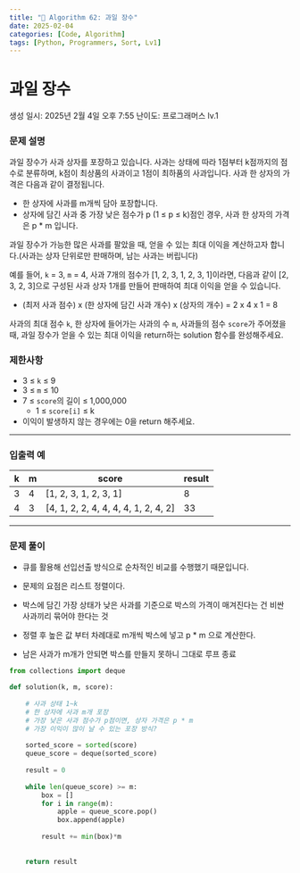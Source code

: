 ```yaml
---
title: "🧠 Algorithm 62: 과일 장수"
date: 2025-02-04
categories: [Code, Algorithm]
tags: [Python, Programmers, Sort, Lv1]
---
```


# 과일 장수

생성 일시: 2025년 2월 4일 오후 7:55
난이도: 프로그래머스 lv.1

### **문제 설명**

과일 장수가 사과 상자를 포장하고 있습니다. 사과는 상태에 따라 1점부터 k점까지의 점수로 분류하며, k점이 최상품의 사과이고 1점이 최하품의 사과입니다. 사과 한 상자의 가격은 다음과 같이 결정됩니다.

- 한 상자에 사과를 m개씩 담아 포장합니다.
- 상자에 담긴 사과 중 가장 낮은 점수가 p (1 ≤ p ≤ k)점인 경우, 사과 한 상자의 가격은 p * m 입니다.

과일 장수가 가능한 많은 사과를 팔았을 때, 얻을 수 있는 최대 이익을 계산하고자 합니다.(사과는 상자 단위로만 판매하며, 남는 사과는 버립니다)

예를 들어, `k` = 3, `m` = 4, 사과 7개의 점수가 [1, 2, 3, 1, 2, 3, 1]이라면, 다음과 같이 [2, 3, 2, 3]으로 구성된 사과 상자 1개를 만들어 판매하여 최대 이익을 얻을 수 있습니다.

- (최저 사과 점수) x (한 상자에 담긴 사과 개수) x (상자의 개수) = 2 x 4 x 1 = 8

사과의 최대 점수 `k`, 한 상자에 들어가는 사과의 수 `m`, 사과들의 점수 `score`가 주어졌을 때, 과일 장수가 얻을 수 있는 최대 이익을 return하는 solution 함수를 완성해주세요.

### 제한사항

- 3 ≤ `k` ≤ 9
- 3 ≤ `m` ≤ 10
- 7 ≤ `score`의 길이 ≤ 1,000,000
    - 1 ≤ `score[i]` ≤ k
- 이익이 발생하지 않는 경우에는 0을 return 해주세요.

---

### 입출력 예

| k | m | score | result |
| --- | --- | --- | --- |
| 3 | 4 | [1, 2, 3, 1, 2, 3, 1] | 8 |
| 4 | 3 | [4, 1, 2, 2, 4, 4, 4, 4, 1, 2, 4, 2] | 33 |

---

### 문제 풀이

- 큐를 활용해 선입선출 방식으로 순차적인 비교를 수행했기 때문입니다.

- 문제의 요점은 리스트 정렬이다.
- 박스에 담긴 가장 상태가 낮은 사과를 기준으로 박스의 가격이 매겨진다는 건 비싼 사과끼리 묶어야 한다는 것
- 정렬 후 높은 값 부터 차례대로 m개씩 박스에 넣고 p * m 으로 계산한다.
- 남은 사과가 m개가 안되면 박스를 만들지 못하니 그대로 루프 종료

```python
from collections import deque

def solution(k, m, score):
    
    # 사과 상태 1~k
    # 한 상자에 사과 m개 포장
    # 가장 낮은 사과 점수가 p점이면, 상자 가격은 p * m
    # 가장 이익이 많이 날 수 있는 포장 방식?
    
    sorted_score = sorted(score)
    queue_score = deque(sorted_score)
    
    result = 0
    
    while len(queue_score) >= m:
        box = []
        for i in range(m):
            apple = queue_score.pop()
            box.append(apple)
            
        result += min(box)*m
        
    
    return result
```